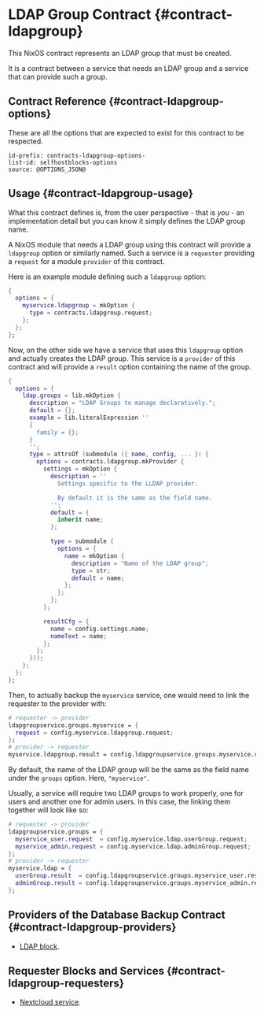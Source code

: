 # LDAP Group Contract {#contract-ldapgroup}

This NixOS contract represents an LDAP group
that must be created.

It is a contract between a service that needs an LDAP group
and a service that can provide such a group.

## Contract Reference {#contract-ldapgroup-options}

These are all the options that are expected to exist for this contract to be respected.

```{=include=} options
id-prefix: contracts-ldapgroup-options-
list-id: selfhostblocks-options
source: @OPTIONS_JSON@
```

## Usage {#contract-ldapgroup-usage}

What this contract defines is, from the user perspective - that is _you_ - an implementation detail
but you can know it simply defines the LDAP group name.

A NixOS module that needs a LDAP group using this contract will provide a `ldapgroup` option or similarly named.
Such a service is a `requester` providing a `request` for a module `provider` of this contract. 

Here is an example module defining such a `ldapgroup` option:

```nix
{
  options = {
    myservice.ldapgroup = mkOption {
      type = contracts.ldapgroup.request;
    };
  };
};
```

Now, on the other side we have a service that uses this `ldapgroup` option and actually creates the LDAP group.
This service is a `provider` of this contract and will provide a `result` option containing the name of the group.

```nix
{
  options = {
    ldap.groups = lib.mkOption {
      description = "LDAP Groups to manage declaratively.";
      default = {};
      example = lib.literalExpression ''
      {
        family = {};
      }
      '';
      type = attrsOf (submodule ({ name, config, ... }: {
        options = contracts.ldapgroup.mkProvider {
          settings = mkOption {
            description = ''
              Settings specific to the LLDAP provider.

              By default it is the same as the field name.
            '';
            default = {
              inherit name;
            };

            type = submodule {
              options = {
                name = mkOption {
                  description = "Name of the LDAP group";
                  type = str;
                  default = name;
                };
              };
            };
          };

          resultCfg = {
            name = config.settings.name;
            nameText = name;
          };
        };
      }));
    };
  };
};
```

Then, to actually backup the `myservice` service,
one would need to link the requester to the provider with:

```nix
# requester -> provider
ldapgroupservice.groups.myservice = {
  request = config.myservice.ldapgroup.request;
};
# provider -> requester
myservice.ldapgroup.result = config.ldapgroupservice.groups.myservice.result;
```

By default, the name of the LDAP group will be the same as the field name under the `groups` option. Here, `"myservice"`.

Usually, a service will require two LDAP groups to work properly,
one for users and another one for admin users.
In this case, the linking them together will look like so:

```nix
# requester -> provider
ldapgroupservice.groups = {
  myservice_user.request  = config.myservice.ldap.userGroup.request;
  myservice_admin.request = config.myservice.ldap.adminGroup.request;
};
# provider -> requester
myservice.ldap = {
  userGroup.result  = config.ldapgroupservice.groups.myservice_user.result;
  adminGroup.result = config.ldapgroupservice.groups.myservice_admin.result;
};
```

## Providers of the Database Backup Contract {#contract-ldapgroup-providers}

- [LDAP block](blocks-ldap.html).

## Requester Blocks and Services {#contract-ldapgroup-requesters}

- [Nextcloud service](services-nextcloud.html#services-nextcloud-contract-ldapgroup).
